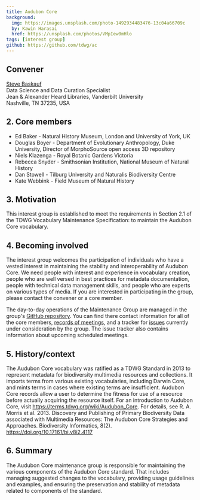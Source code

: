 ```yaml
---
title: Audubon Core
background:
  img: https://images.unsplash.com/photo-1492934483476-13c04a66709c
  by: Kawin Harasai
  href: https://unsplash.com/photos/VMpIew0mHlo
tags: [interest group]
github: https://github.com/tdwg/ac
---
```


<!-- Copied from http://www.tdwg.org/activities/img/charter/ -->

## Convener

[Steve Baskauf](mailto:steve.baskauf@vanderbilt.edu)  
Data Science and Data Curation Specialist  
Jean & Alexander Heard Libraries, Vanderbilt University  
Nashville, TN 37235, USA  

## 2. Core members 

* Ed Baker - Natural History Museum, London and University of York, UK  
* Douglas Boyer - Department of Evolutionary Anthropology, Duke University, Director of MorphoSource open access 3D repository  
* Niels Klazenga - Royal Botanic Gardens Victoria  
* Rebecca Snyder - Smithsonian Institution, National Museum of Natural History  
* Dan Stowell - Tilburg University and Naturalis Biodiversity Centre
* Kate Webbink - Field Museum of Natural History

## 3. Motivation 

This interest group is established to meet the requirements in Section 2.1 of the TDWG Vocabulary Maintenance 
Specification: to maintain the Audubon Core vocabulary.

## 4. Becoming involved 

The interest group welcomes the participation of individuals who have a vested interest
in maintaining the stability and interoperability of Audubon Core. We need people with interest and experience in 
vocabulary creation, people who are well versed in best practices for metadata documentation, people with technical 
data management skills, and people who are experts on various types of media. If you are interested in participating 
in the group, please contact the convener or a core member.

The day-to-day operations of the Maintenance Group are managed in the group's [GitHub repository](https://github.com/tdwg/ac). You can find there contact information for all of the core members, [records of meetings](https://github.com/tdwg/ac/tree/master/historical), and a tracker for [issues](https://github.com/tdwg/ac/issues) currently under consideration by the group. The issue tracker also contains information about upcoming scheduled meetings.

## 5. History/context 

The Audubon Core vocabulary was ratified as a TDWG Standard in 2013 to represent metadata for biodiversity
multimedia resources and collections. It imports terms from various existing vocabularies, including Darwin Core,
and mints terms in cases where existing terms are insufficient. Audubon Core records allow a user to determine the 
fitness for use of a resource before actually acquiring the resource itself. For an introduction to Audubon Core, 
visit https://terms.tdwg.org/wiki/Audubon_Core. For details, see R. A. Morris et al. 2013. Discovery and Publishing 
of Primary Biodiversity Data associated with Multimedia Resources: The Audubon Core Strategies and Approaches. 
Biodiversity Informatics, 8(2). https://doi.org/10.17161/bi.v8i2.4117 

## 6. Summary 

The Audubon Core maintenance group is responsible for maintaining the various components of the Audubon Core 
standard. That includes managing suggested changes to the vocabulary, providing usage guidelines and examples, and 
ensuring the preservation and stability of metadata related to components of the standard. 

